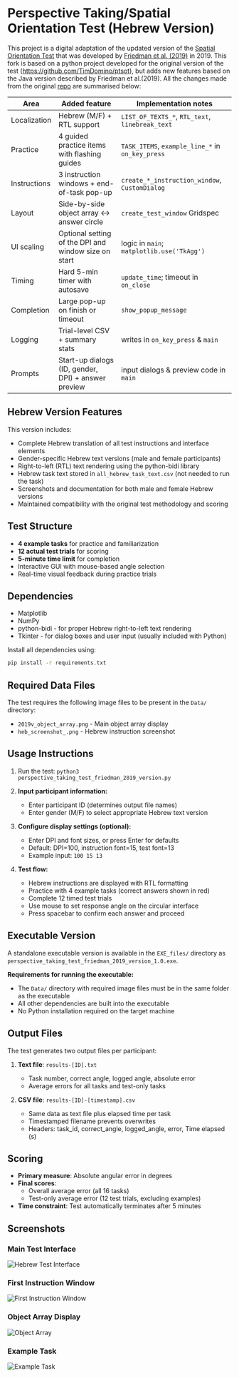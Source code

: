 # Perspective Taking/Spatial Orientation Test (Hebrew Version)

This project is a digital adaptation of the updated version of the [Spatial Orientation Test](https://hegarty-lab.psych.ucsb.edu/node/221) that was developed by [Friedman et al. (2019)](https://doi.org/10.3758/s13428-019-01277-3) in 2019.
This fork is based on a python project developed for the original version of the test (https://github.com/TimDomino/ptsot), but adds new features based on the Java version described by Friedman et al.(2019).
All the changes made from the original [repo](https://github.com/TimDomino/ptsot) are summarised below:

| Area         | Added feature                                       | Implementation notes                             |
| ------------ | --------------------------------------------------- | ------------------------------------------------ |
| Localization | Hebrew (M/F) + RTL support                          | `LIST_OF_TEXTS_*`, `RTL_text`, `linebreak_text`  |
| Practice     | 4 guided practice items with flashing guides        | `TASK_ITEMS`, `example_line_*` in `on_key_press` |
| Instructions | 3 instruction windows + end-of-task pop-up          | `create_*_instruction_window`, `CustomDialog`    |
| Layout       | Side-by-side object array ↔ answer circle           | `create_test_window` Gridspec                    |
| UI scaling   | Optional setting of the DPI and window size on start| logic in `main`; `matplotlib.use('TkAgg')`       |
| Timing       | Hard 5-min timer with autosave                      | `update_time`; timeout in `on_close`             |
| Completion   | Large pop-up on finish or timeout                   | `show_popup_message`                             |
| Logging      | Trial-level CSV + summary stats                     | writes in `on_key_press` & `main`                |
| Prompts      | Start-up dialogs (ID, gender, DPI) + answer preview | input dialogs & preview code in `main`           |

## Hebrew Version Features

This version includes:
- Complete Hebrew translation of all test instructions and interface elements
- Gender-specific Hebrew text versions (male and female participants)
- Right-to-left (RTL) text rendering using the python-bidi library
- Hebrew task text stored in `all_hebrew_task_text.csv` (not needed to run the task)
- Screenshots and documentation for both male and female Hebrew versions
- Maintained compatibility with the original test methodology and scoring

## Test Structure

- **4 example tasks** for practice and familiarization
- **12 actual test trials** for scoring
- **5-minute time limit** for completion
- Interactive GUI with mouse-based angle selection
- Real-time visual feedback during practice trials

## Dependencies
 * Matplotlib
 * NumPy
 * python-bidi - for proper Hebrew right-to-left text rendering
 * Tkinter - for dialog boxes and user input (usually included with Python)

Install all dependencies using:
```bash
pip install -r requirements.txt
```

## Required Data Files

The test requires the following image files to be present in the `Data/` directory:
- `2019v_object_array.png` - Main object array display
- `heb_screenshot_.png` - Hebrew instruction screenshot

## Usage Instructions

1. Run the test: `python3 perspective_taking_test_friedman_2019_version.py`

2. **Input participant information:**
   - Enter participant ID (determines output file names)
   - Enter gender (M/F) to select appropriate Hebrew text version

3. **Configure display settings (optional):**
   - Enter DPI and font sizes, or press Enter for defaults
   - Default: DPI=100, instruction font=15, test font=13
   - Example input: `100 15 13`

4. **Test flow:**
   - Hebrew instructions are displayed with RTL formatting
   - Practice with 4 example tasks (correct answers shown in red)
   - Complete 12 timed test trials
   - Use mouse to set response angle on the circular interface
   - Press spacebar to confirm each answer and proceed

## Executable Version

A standalone executable version is available in the `EXE_files/` directory as `perspective_taking_test_friedman_2019_version_1.0.exe`.

**Requirements for running the executable:**
- The `Data/` directory with required image files must be in the same folder as the executable
- All other dependencies are built into the executable
- No Python installation required on the target machine

## Output Files

The test generates two output files per participant:

1. **Text file**: `results-[ID].txt`
   - Task number, correct angle, logged angle, absolute error
   - Average errors for all tasks and test-only tasks

2. **CSV file**: `results-[ID]-[timestamp].csv` 
   - Same data as text file plus elapsed time per task
   - Timestamped filename prevents overwrites
   - Headers: task_id, correct_angle, logged_angle, error, Time elapsed (s)

## Scoring

- **Primary measure**: Absolute angular error in degrees
- **Final scores**: 
  - Overall average error (all 16 tasks)
  - Test-only average error (12 test trials, excluding examples)
- **Time constraint**: Test automatically terminates after 5 minutes

## Screenshots

### Main Test Interface
![Hebrew Test Interface](Data/heb_screenshot_.png)

### First Instruction Window
![First Instruction Window](Data/example_image_first_window.png)

### Object Array Display
![Object Array](Data/2019v_object_array.png)

### Example Task
![Example Task](Data/Esample0.png)
